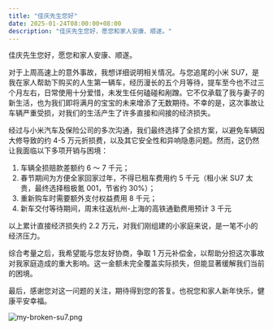 ```yaml
---
title: "佳庆先生您好"
date: 2025-01-24T08:00:00+08:00
description: "佳庆先生您好，愿您和家人安康、顺遂。"
---
```


佳庆先生您好，愿您和家人安康、顺遂。<!--more-->

对于上周高速上的意外事故，我想详细说明相关情况。与您追尾的小米 SU7，是我在家人帮助下购买的人生第一辆车，经历漫长的五个月等待，提车至今也不过三个月左右，日常使用十分爱惜，未发生任何磕碰和剐蹭。它不仅承载了我与妻子的新生活，也为我们即将满月的宝宝的未来增添了无数期待。不幸的是，这次事故让车辆严重受损，对我们的生活产生了许多直接和间接的经济损失。

经过与小米汽车及保险公司的多次沟通，我们最终选择了全损方案，以避免车辆因大修导致的约 4-5 万元折损费，以及其它安全性和异响隐患问题。然而，这仍然让我面临以下多项开销与困境：

1. 车辆全损赔款差额约 6 ～ 7 千元；
2. 春节期间为方便全家回家过年，不得已租车费用约 5 千元（租小米 SU7 太贵，最终选择租极氪 001，节省约 30%）；
3. 重新购车时需要额外支付权益费用 8 千元；
4. 新车交付等待期间，周末往返杭州-上海的高铁通勤费用预计 3 千元

以上累计直接经济损失约 2.2 万元，对我们刚组建的小家庭来说，是一笔不小的经济压力。

综合考量之后，我希望能与您友好协商，争取 1 万元补偿金，以帮助分担这次事故对我家庭造成的重大影响。这一金额未完全覆盖实际损失，但能显著缓解我们当前的困境。

最后，感谢您对这一问题的关注，期待得到您的答复。也祝您和家人新年快乐，健康平安幸福。

![my-broken-su7.png](/images/hello-mr-jiaqing/my-broken-su7.png)

